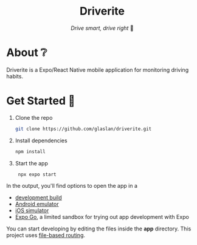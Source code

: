<h1 align="center">
   Driverite 
</h1>
   
<p align="center">
   <em>Drive smart, drive right</em> 🚗
</p>

# About ❔

Driverite is a Expo/React Native mobile application for monitoring driving habits. 

# Get Started 🔑

1. Clone the repo

   ```bash
   git clone https://github.com/glaslan/driverite.git
   ```

2. Install dependencies

   ```bash
   npm install
   ```

3. Start the app

   ```bash
    npx expo start
   ```

In the output, you'll find options to open the app in a

- [development build](https://docs.expo.dev/develop/development-builds/introduction/)
- [Android emulator](https://docs.expo.dev/workflow/android-studio-emulator/)
- [iOS simulator](https://docs.expo.dev/workflow/ios-simulator/)
- [Expo Go](https://expo.dev/go), a limited sandbox for trying out app development with Expo

You can start developing by editing the files inside the **app** directory. This project uses [file-based routing](https://docs.expo.dev/router/introduction).
